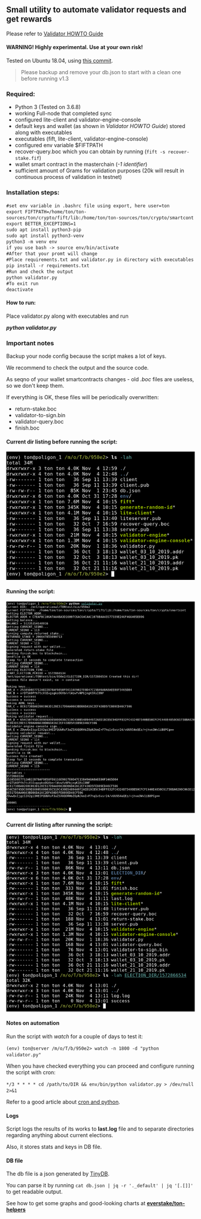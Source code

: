 ## Small utility to automate validator requests and get rewards
Please refer to [Validator HOWTO Guide](https://test.ton.org/Validator-HOWTO.txt)

#### WARNING! Highly experimental. Use at your own risk!
Tested on Ubuntu 18.04, using [this commit](https://github.com/ton-blockchain/ton/commit/ba76f1404ef06b044fcbdc2d35a5ac7b7d01cad0).

> Please backup and remove your db.json to start with a clean one before running v1.3

### Required:

* Python 3 (Tested on 3.6.8)
* working Full-node that completed sync
* configured lite-client and validator-engine-console
* default keys and wallet (as shown in *Validator HOWTO Guide*) stored along with executables
* executables (fift, lite-client, validator-engine-console)
* configured env variable $FIFTPATH
* recover-query.boc which you can obtain by running (`fift -s recover-stake.fif`)
* wallet smart contract in the masterchain (*-1 identifier*)
* sufficient amount of Grams for validation purposes (20k will result in continuous process of validation in testnet)


### Installation steps:
```
#set env variable in .bashrc file using export, here user=ton
export FIFTPATH=/home/ton/ton-sources/ton/crypto/fift/lib:/home/ton/ton-sources/ton/crypto/smartcont
export BETTER_EXCEPTIONS=1
sudo apt install python3-pip
sudo apt install python3-venv
python3 -m venv env
if you use bash -> source env/bin/activate
#After that your promt will change
#Place requirements.txt and validator.py in directory with executables
pip install -r requirements.txt
#Run and check the output
python validator.py
#To exit run
deactivate
```
#### How to run:

Place validator.py along with executables and run

***python validator.py***


### Important notes

Backup your node config because the script makes a lot of keys.

We recommend to check the output and the source code.

As seqno of your wallet smartcontracts changes - old *.boc* files are useless, so we don't keep them.

If everything is OK, these files will be periodically overwritten:
- return-stake.boc
- validator-to-sign.bin
- validator-query.boc
- finish.boc


#### Current dir listing before running the script:
![DIR listing](img/dir_before.png)


#### Running the script:
![DIR listing](img/script_run.png)


#### Current dir listing after running the script:
![DIR listing](img/dir_after.png)


#### Notes on automation

Run the script with *watch* for a couple of days to test it:

`(env) ton@server /m/o/T/b/950e2> watch -n 1800 -d "python validator.py"`

When you have checked everything you can proceed and configure running the script with cron:

`*/3 * * * * cd /path/to/DIR && env/bin/python validator.py > /dev/null 2>&1`

Refer to a good article about [cron and python](https://monicagranbois.com/blog/python/cron-and-python-virtualenv/).

#### Logs 

Script logs the results of its works to **last.log** file and to separate directories regarding anything about current elections.

Also, it stores stats and keys in DB file.

#### DB file

The db file is a json generated by [TinyDB](https://github.com/msiemens/tinydb).

You can parse it by running  `cat db.json | jq -r '._default' | jq '[.[]]'`  to get readable output.

See how to get some graphs and good-looking charts at **[everstake/ton-helpers](https://github.com/everstake/ton-helpers)**
